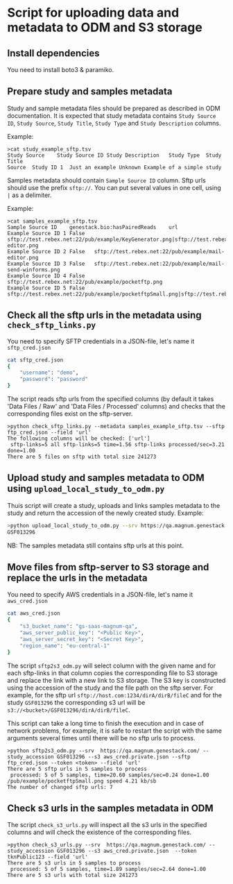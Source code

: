 # Script for uploading data and metadata to ODM and S3 storage

## Install dependencies

You need to install boto3 & paramiko.

## Prepare study and samples metadata

Study and sample metadata files should be prepared as described in ODM documentation.
It is expected that study metadata contains `Study Source ID`, `Study Source`, `Study Title`,
`Study Type` and `Study Description` columns.

Example:
```
>cat study_example_sftp.tsv 
Study Source	Study Source ID	Study Description	Study Type	Study Title
Source	Study ID 1	Just an example	Unknown	Example of a simple study
```
Samples metadata should contain `Sample Source ID` column.
Sftp urls should use the prefix `sftp://`. You can put several values in one cell,
using `|` as a delimiter.

Example:
```
>cat samples_example_sftp.tsv 
Sample Source ID	genestack.bio:hasPairedReads	url
Example Source ID 1	False	sftp://test.rebex.net:22/pub/example/KeyGenerator.png|sftp://test.rebex.net:22/pub/example/mail-editor.png
Example Source ID 2	False	sftp://test.rebex.net:22/pub/example/mail-editor.png
Example Source ID 3	False	sftp://test.rebex.net:22/pub/example/mail-send-winforms.png
Example Source ID 4	False	sftp://test.rebex.net:22/pub/example/pocketftp.png
Example Source ID 5	False	sftp://test.rebex.net:22/pub/example/pocketftpSmall.png|sftp://test.rebex.net:22/pub/example/pocketftp.png
```

## Check all the sftp urls in the metadata using `check_sftp_links.py`

You need to specify SFTP credentials in a JSON-file, let's name it `sftp_cred.json`

```bash
cat sftp_cred.json
{
	"username": "demo",
	"password": "password"
}
```

The script reads sftp urls from the specified columns (by default it takes 'Data Files / Raw' and 'Data Files / Processed' columns) and
checks that the corresponding files exist on the sftp-server.

```
>python check_sftp_links.py --metadata samples_example_sftp.tsv --sftp ftp_cred.json --field 'url'
The following columns will be checked: ['url']
 sftp-links=5 all sftp-links=5 time=1.56 sftp-links processed/sec=3.21 done=1.00
There are 5 files on sftp with total size 241273
```

## Upload study and samples metadata to ODM using `upload_local_study_to_odm.py`

Thuis script will create a study, uploads and links samples metadata to the study and return the accession
of the newly created study.
Example:
```bash
>python upload_local_study_to_odm.py --srv https://qa.magnum.genestack.com/ --study study_example_sftp.tsv --samples samples_example_sftp.tsv --token <token>
GSF013296
```
NB: The samples metadata still contains sftp urls at this point.

## Move files from sftp-server to S3 storage and replace the urls in the metadata

You need to specify AWS credentials in a JSON-file, let's name it `aws_cred.json`

```bash
cat aws_cred.json 
{
	"s3_bucket_name": "gs-saas-magnum-qa",
	"aws_server_public_key": "<Public Key>",
	"aws_server_secret_key": "<Secret Key>",
	"region_name": "eu-central-1"
}
```

The script `sftp2s3_odm.py` will select column with the given name and for each sftp-links in that column copies the corresponding file
to S3 storage and replace the link with a new link to S3 storage.
The S3 key is constructed using the accession of the study and the file path on the sftp server.
For example, for the sftp url `sftp://host.com:1234/dirA/dirB/fileC` and for the study `GSF013296`
the corresponding s3 url will be `s3://<bucket>/GSF013296/dirA/dirB/fileC`.

This script can take a long time to finish the execution and in case of network problems, for example,
it is safe to restart the script with the same arguments several times until there will be no sftp urls to process.

```
>python sftp2s3_odm.py --srv  https://qa.magnum.genestack.com/ --study_accession GSF013296 --s3 aws_cred.private.json --sftp ftp_cred.json --token <token> --field 'url'
There are 5 sftp urls in 5 samples to process
 processed: 5 of 5 samples, time=20.60 samples/sec=0.24 done=1.00 /pub/example/pocketftpSmall.png speed 4.21 kb/sb
The number of changed sftp urls: 7
```
## Check s3 urls in the samples metadata in ODM
The script `check_s3_urls.py` will inspect all the s3 urls in the specified columns and will check the existence of the corresponding files.
```
>python check_s3_urls.py --srv  https://qa.magnum.genestack.com/ --study_accession GSF013296 --s3 aws_cred.private.json  --token tknPublic123 --field 'url'
There are 5 s3 urls in 5 samples to process
 processed: 5 of 5 samples, time=1.89 samples/sec=2.64 done=1.00
There are 5 s3 urls with total size 241273
```